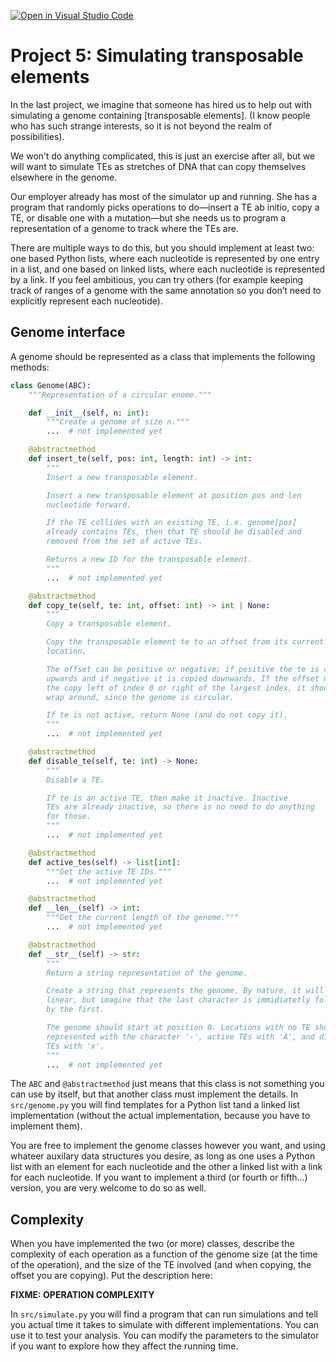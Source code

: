 [![Open in Visual Studio Code](https://classroom.github.com/assets/open-in-vscode-c66648af7eb3fe8bc4f294546bfd86ef473780cde1dea487d3c4ff354943c9ae.svg)](https://classroom.github.com/online_ide?assignment_repo_id=9399879&assignment_repo_type=AssignmentRepo)
# Project 5: Simulating transposable elements

In the last project, we imagine that someone has hired us to help out with simulating a genome containing [transposable elements]. (I know people who has such strange interests, so it is not beyond the realm of possibilities).

We won’t do anything complicated, this is just an exercise after all, but we will want to simulate TEs as stretches of DNA that can copy themselves elsewhere in the genome.

Our employer already has most of the simulator up and running. She has a program that randomly picks operations to do—insert a TE ab initio, copy a TE, or disable one with a mutation—but she needs us to program a representation of a genome to track where the TEs are.

There are multiple ways to do this, but you should implement at least two: one based Python lists, where each nucleotide is represented by one entry in a list, and one based on linked lists, where each nucleotide is represented by a link. If you feel ambitious, you can try others (for example keeping track of ranges of a genome with the same annotation so you don’t need to explicitly represent each nucleotide).

## Genome interface

A genome should be represented as a class that implements the following methods:

```python
class Genome(ABC):
    """Representation of a circular enome."""

    def __init__(self, n: int):
        """Create a genome of size n."""
        ...  # not implemented yet

    @abstractmethod
    def insert_te(self, pos: int, length: int) -> int:
        """
        Insert a new transposable element.

        Insert a new transposable element at position pos and len
        nucleotide forward.

        If the TE collides with an existing TE, i.e. genome[pos]
        already contains TEs, then that TE should be disabled and
        removed from the set of active TEs.

        Returns a new ID for the transposable element.
        """
        ...  # not implemented yet

    @abstractmethod
    def copy_te(self, te: int, offset: int) -> int | None:
        """
        Copy a transposable element.

        Copy the transposable element te to an offset from its current
        location.

        The offset can be positive or negative; if positive the te is copied
        upwards and if negative it is copied downwards. If the offset moves
        the copy left of index 0 or right of the largest index, it should
        wrap around, since the genome is circular.

        If te is not active, return None (and do not copy it).
        """
        ...  # not implemented yet

    @abstractmethod
    def disable_te(self, te: int) -> None:
        """
        Disable a TE.

        If te is an active TE, then make it inactive. Inactive
        TEs are already inactive, so there is no need to do anything
        for those.
        """
        ...  # not implemented yet

    @abstractmethod
    def active_tes(self) -> list[int]:
        """Get the active TE IDs."""
        ...  # not implemented yet

    @abstractmethod
    def __len__(self) -> int:
        """Get the current length of the genome."""
        ...  # not implemented yet

    @abstractmethod
    def __str__(self) -> str:
        """
        Return a string representation of the genome.

        Create a string that represents the genome. By nature, it will be
        linear, but imagine that the last character is immidiatetly followed
        by the first.

        The genome should start at position 0. Locations with no TE should be
        represented with the character '-', active TEs with 'A', and disabled
        TEs with 'x'.
        """
        ...  # not implemented yet

```

The `ABC` and `@abstractmethod` just means that this class is not something you can use by itself, but that another class must implement the details. In `src/genome.py` you will find templates for a Python list tand a linked list implementation (without the actual implementation, because you have to implement them).

You are free to implement the genome classes however you want, and using whateer auxilary data structures you desire, as long as one uses a Python list with an element for each nucleotide and the other a linked list with a link for each nucleotide. If you want to implement a third (or fourth or fifth...) version, you are very welcome to do so as well.

## Complexity

When you have implemented the two (or more) classes, describe the complexity of each operation as a function of the genome size (at the time of the operation), and the size of the TE involved (and when copying, the offset you are copying). Put the description here:

**FIXME: OPERATION COMPLEXITY**

In `src/simulate.py` you will find a program that can run simulations and tell you actual time it takes to simulate with different implementations. You can use it to test your analysis. You can modify the parameters to the simulator if you want to explore how they affect the running time.
